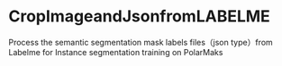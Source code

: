 # CropImageandJsonfromLABELME
Process the semantic segmentation mask labels files（json type）from Labelme for Instance segmentation training on PolarMaks
